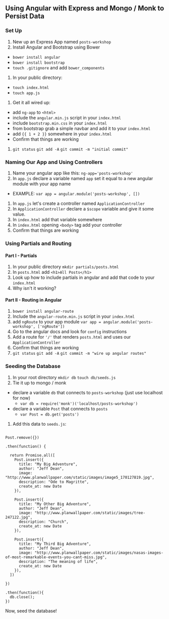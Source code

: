 ## Using Angular with Express and Mongo / Monk to Persist Data

### Set Up
1. New up an Express App named `posts-workshop`
1. Install Angular and Bootstrap using Bower
  - `bower install angular`
  - `bower install bootstrap`
  - `touch .gitignore` and add `bower_components`
1. In your public directory:
  - `touch index.html`
  - `touch app.js`
1. Get it all wired up:
  - add `ng-app` to `<html>`
  - include the `angular.min.js` script in your `index.html`
  - include `bootstrap.min.css` in your `index.html`
  - from bootstrap grab a simple navbar and add it to your `index.html`
  - add `{{ 1 + 2 }}` somewhere in your `index.html`
  - Confirm that things are working
1. `git status` `git add -A` `git commit -m "initial commit"`

### Naming Our App and Using Controllers
1. Name your angular app like this: `ng-app='posts-workshop'`
1. In `app.js` declare a variable named `app` set it equal to a new angular module with your app name
  - EXAMPLE: `var app = angular.module('posts-workshop', [])`
1. In `app.js` let's create a controller named `ApplicationController`
1. In `ApplicationController` declare a `$scope` variable and give it some value.
1. In `index.html` add that variable somewhere
1. In `index.html` opening `<body>` tag add your controller
1. Confirm that things are working

### Using Partials and Routing

#### Part I - Partials
1. In your public directory `mkdir partials/posts.html`
1. In `posts.html` add `<h1>All Posts</h1>`
1. Look up how to include partials in angular and add that code to your `index.html`
1. Why isn't it working?

#### Part II - Routing in Angular
1. `bower install angular-route`
1. Include the `angular-route.min.js` script in your `index.html`
1. add `ngRoute` to your app module `var app = angular.module('posts-workshop', ['ngRoute'])`
1. Go to the angular docs and look for `config` instructions
1. Add a route for `'/'` that renders `posts.html` and uses our `ApplicationController`
1. Confirm that things are working
1. `git status` `git add -A` `git commit -m "wire up angular routes"`

### Seeding the Database

1. In your root directory `mkdir db` `touch db/seeds.js`
1. Tie it up to mongo / monk
  - declare a variable `db` that connects to `posts-workshop` (just use localhost for now)
    - `var db = require('monk')('localhost/posts-workshop')`
  - declare a variable `Post` that connects to `posts`
    - `var Post = db.get('posts')`
1. Add this data to `seeds.js`:

```

Post.remove({})

.then(function() {

  return Promise.all([
    Post.insert({
      title: "My Big Adventure",
      author: "Jeff Dean",
      image: "http://www.planwallpaper.com/static/images/image5_170127819.jpg",
      description: "Ode to Magritte",
      create_at: new Date
    }),

    Post.insert({
      title: "My Other Big Adventure",
      author: "Jeff Dean",
      image: "http://www.planwallpaper.com/static/images/tree-247122.jpg",
      description: "Church",
      create_at: new Date
    }),

    Post.insert({
      title: "My Third Big Adventure",
      author: "Jeff Dean",
      image: "http://www.planwallpaper.com/static/images/nasas-images-of-most-remarkable-events-you-cant-miss.jpg",
      description: "The meaning of life",
      create_at: new Date
    }),
  ])

})

.then(function(){
  db.close();
})

```

Now, seed the database! 
